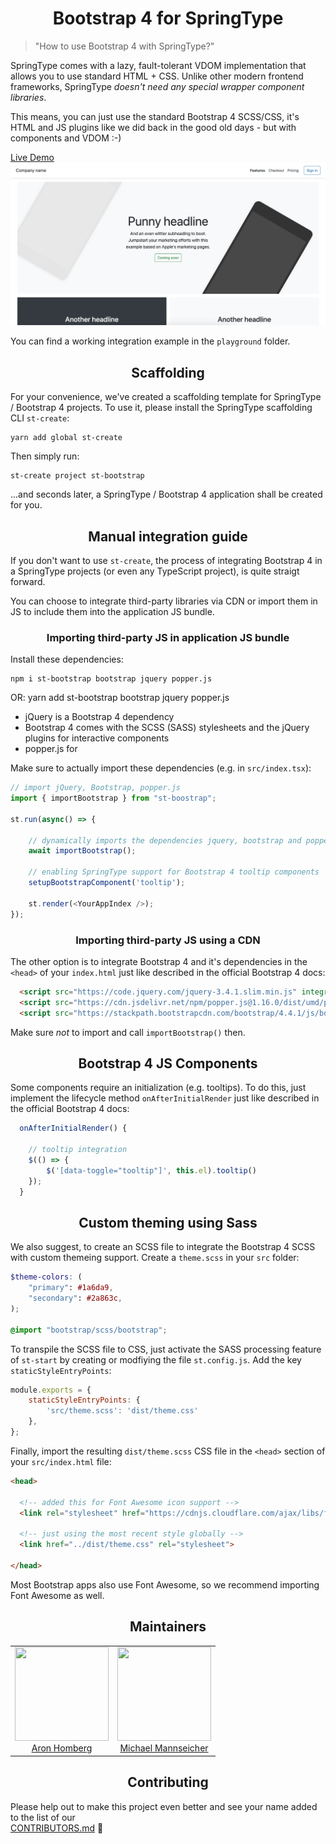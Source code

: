 <h1 align="center">Bootstrap 4 for SpringType</h2>

> "How to use Bootstrap 4 with SpringType?"

SpringType comes with a lazy, fault-tolerant VDOM implementation that allows you to use standard HTML + CSS.
Unlike other modern frontend frameworks, SpringType *doesn't need any special wrapper component libraries*.

This means, you can just use the standard Bootstrap 4 SCSS/CSS, it's HTML and JS plugins like we did back in the good old days - but with components and VDOM :-)

<a href="https://springtype-org.github.io/st-bootstrap/" target="_blank">
  Live Demo
  <img src="preview.png" />
</a>

You can find a working integration example in the `playground` folder.

<h2 align="center">Scaffolding</h2>

For your convenience, we've created a scaffolding template for SpringType / Bootstrap 4 projects.
To use it, please install the SpringType scaffolding CLI `st-create`:

    yarn add global st-create

Then simply run:

    st-create project st-bootstrap

...and seconds later, a SpringType / Bootstrap 4 application shall be created for you.

<h2 align="center">Manual integration guide</h2>

If you don't want to use `st-create`, the process of integrating Bootstrap 4 in a 
SpringType projects (or even any TypeScript project), is quite straigt forward.

You can choose to integrate third-party libraries via CDN or import them in JS 
to include them into the application JS bundle.

<h3 align="center">Importing third-party JS in application JS bundle</h2>

Install these dependencies:

    npm i st-bootstrap bootstrap jquery popper.js
OR:
    yarn add st-bootstrap bootstrap jquery popper.js

- jQuery is a Bootstrap 4 dependency
- Bootstrap 4 comes with the SCSS (SASS) stylesheets and the jQuery plugins for interactive components
- popper.js for 

Make sure to actually import these dependencies (e.g. in `src/index.tsx`):

```ts
// import jQuery, Bootstrap, popper.js
import { importBootstrap } from "st-boostrap";

st.run(async() => {

    // dynamically imports the dependencies jquery, bootstrap and popper.js
    await importBootstrap();

    // enabling SpringType support for Bootstrap 4 tooltip components 
    setupBootstrapComponent('tooltip');

    st.render(<YourAppIndex />);
});
```

<h3 align="center">Importing third-party JS using a CDN</h2>

The other option is to integrate Bootstrap 4 and it's dependencies in the `<head>` of your `index.html` just like described in the official Bootstrap 4 docs:

```html
  <script src="https://code.jquery.com/jquery-3.4.1.slim.min.js" integrity="sha384-J6qa4849blE2+poT4WnyKhv5vZF5SrPo0iEjwBvKU7imGFAV0wwj1yYfoRSJoZ+n" crossorigin="anonymous"></script>
  <script src="https://cdn.jsdelivr.net/npm/popper.js@1.16.0/dist/umd/popper.min.js" integrity="sha384-Q6E9RHvbIyZFJoft+2mJbHaEWldlvI9IOYy5n3zV9zzTtmI3UksdQRVvoxMfooAo" crossorigin="anonymous"></script>
  <script src="https://stackpath.bootstrapcdn.com/bootstrap/4.4.1/js/bootstrap.min.js" integrity="sha384-wfSDF2E50Y2D1uUdj0O3uMBJnjuUD4Ih7YwaYd1iqfktj0Uod8GCExl3Og8ifwB6" crossorigin="anonymous"></script>
```

Make sure *not* to import and call `importBootstrap()` then.

<h2 align="center">Bootstrap 4 JS Components</h2>

Some components require an initialization (e.g. tooltips). To do this, just implement the lifecycle method `onAfterInitialRender` just like described in the official Bootstrap 4 docs:

```ts
  onAfterInitialRender() {

    // tooltip integration
    $(() => {
        $('[data-toggle="tooltip"]', this.el).tooltip()
    });
  }
```

<h2 align="center">Custom theming using Sass</h2>

We also suggest, to create an SCSS file to integrate the Bootstrap 4 SCSS with custom themeing support.
Create a `theme.scss` in your `src` folder:

```scss
$theme-colors: (
    "primary": #1a6da9,
    "secondary": #2a863c,
);

@import "bootstrap/scss/bootstrap";
```

To transpile the SCSS file to CSS, just activate the SASS processing feature of `st-start` by creating or modfiying the file `st.config.js`. Add the key `staticStyleEntryPoints`:

```js
module.exports = {
    staticStyleEntryPoints: {
        'src/theme.scss': 'dist/theme.css'
    },
};
```

Finally, import the resulting `dist/theme.scss` CSS file in the `<head>` section of your `src/index.html` file:

```html
<head>

  <!-- added this for Font Awesome icon support -->
  <link rel="stylesheet" href="https://cdnjs.cloudflare.com/ajax/libs/font-awesome/5.11.2/css/all.min.css" />

  <!-- just using the most recent style globally -->
  <link href="../dist/theme.css" rel="stylesheet">

</head>
```

Most Bootstrap apps also use Font Awesome, so we recommend importing Font Awesome as well.

<h2 align="center">Maintainers</h2>

<table>
  <tbody>
    <tr>
      <td align="center">
        <img width="150" height="150"
        src="https://avatars3.githubusercontent.com/u/454817?v=4&s=150">
        </br>
        <a href="https://github.com/kyr0">Aron Homberg</a>
      </td>
      <td align="center">
        <img width="150" height="150"
        src="https://avatars2.githubusercontent.com/u/12079044?s=150&v=4">
        </br>
        <a href="https://github.com/mansi1">Michael Mannseicher</a>
      </td>
    </tr>
  <tbody>
</table>

<h2 align="center">Contributing</h2>

Please help out to make this project even better and see your name added to the list of our  
[CONTRIBUTORS.md](./CONTRIBUTORS.md) :tada:
